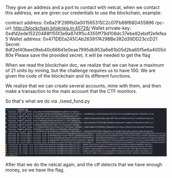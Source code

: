 They give an address and a port to contact with netcat, when we contact this address, we are given our credentials to use the blockchain, example:

contract address: 0x6a21F299fb0a001565315C2c07Fb88f68D455896
rpc-url: http://blockchain.bitskrieg.in:45726/
Wallet private-key: 0xdfd2ede15220488f155f3e9a87d1f5c4355ff79d108dc37ebe82ebdf2efefea5
Wallet address: 0x471DEEa245CAb263917A29BBe382d39DD23ccD21
Secret: 8df2ef40bee09eb40c666d1e0eae7995db953a8e61b05d2ba65f5e6a4005d80e
Please save the provided secret, it will be needed to get the flag

When we read the blockchain doc, we realize that we can have a maximum of 21 units by mining, but the challenge requires us to have 100. We are given the code of the blockchain and its different functions.

We realize that we can create several accounts, mine with them, and then make a transaction to the main account that the CTF monitors.

So that's what we do via ./seed_fund.py

![alt text](image.png)

After that we do the netcat again, and the ctf detects that we have enough money, so we have the flag.